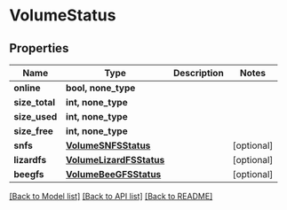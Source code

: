 # VolumeStatus


## Properties

Name | Type | Description | Notes
------------ | ------------- | ------------- | -------------
**online** | **bool, none_type** |  | 
**size_total** | **int, none_type** |  | 
**size_used** | **int, none_type** |  | 
**size_free** | **int, none_type** |  | 
**snfs** | [**VolumeSNFSStatus**](VolumeSNFSStatus.md) |  | [optional] 
**lizardfs** | [**VolumeLizardFSStatus**](VolumeLizardFSStatus.md) |  | [optional] 
**beegfs** | [**VolumeBeeGFSStatus**](VolumeBeeGFSStatus.md) |  | [optional] 

[[Back to Model list]](../README.md#models) [[Back to API list]](../README.md#api-endpoints) [[Back to README]](../README.md)


